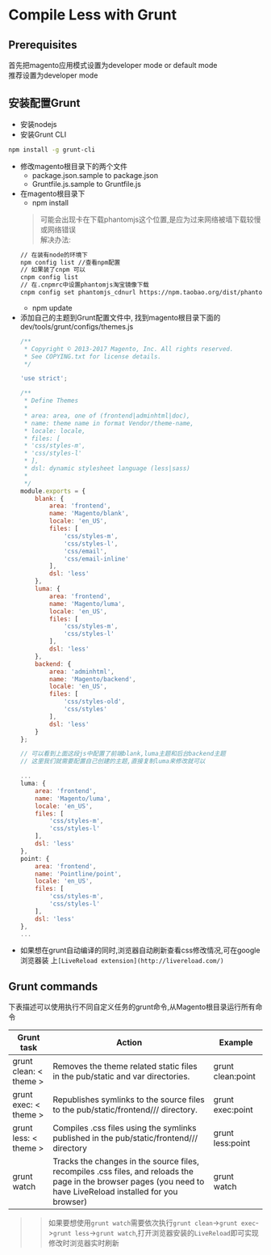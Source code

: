 # Compile Less with Grunt

## Prerequisites
首先把magento应用模式设置为developer mode or default mode <br/>
推荐设置为developer mode

## 安装配置Grunt
+ 安装nodejs
+ 安装Grunt CLI
```bash
npm install -g grunt-cli
```
+ 修改magento根目录下的两个文件
  + package.json.sample to package.json
  + Gruntfile.js.sample to Gruntfile.js
+ 在magento根目录下
  + npm install
  > 可能会出现卡在下载phantomjs这个位置,是应为过来网络被墙下载较慢或网络错误 <br/>
  解决办法:<br/>
  ```bash
  // 在装有node的环境下
  npm config list //查看npm配置
  // 如果装了cnpm 可以
  cnpm config list
  // 在.cnpmrc中设置phantomjs淘宝镜像下载
  cnpm config set phantomjs_cdnurl https://npm.taobao.org/dist/phantomjs
  ```
  + npm update
+ 添加自己的主题到Grunt配置文件中,
找到magento根目录下面的dev/tools/grunt/configs/themes.js
  ```javascript
  /**
   * Copyright © 2013-2017 Magento, Inc. All rights reserved.
   * See COPYING.txt for license details.
   */

  'use strict';

  /**
   * Define Themes
   *
   * area: area, one of (frontend|adminhtml|doc),
   * name: theme name in format Vendor/theme-name,
   * locale: locale,
   * files: [
   * 'css/styles-m',
   * 'css/styles-l'
   * ],
   * dsl: dynamic stylesheet language (less|sass)
   *
   */
  module.exports = {
      blank: {
          area: 'frontend',
          name: 'Magento/blank',
          locale: 'en_US',
          files: [
              'css/styles-m',
              'css/styles-l',
              'css/email',
              'css/email-inline'
          ],
          dsl: 'less'
      },
      luma: {
          area: 'frontend',
          name: 'Magento/luma',
          locale: 'en_US',
          files: [
              'css/styles-m',
              'css/styles-l'
          ],
          dsl: 'less'
      },
      backend: {
          area: 'adminhtml',
          name: 'Magento/backend',
          locale: 'en_US',
          files: [
              'css/styles-old',
              'css/styles'
          ],
          dsl: 'less'
      }
  };

  // 可以看到上面这段js中配置了前端blank,luma主题和后台backend主题
  // 这里我们就需要配置自己创建的主题,直接复制luma来修改就可以

  ...
  luma: {
      area: 'frontend',
      name: 'Magento/luma',
      locale: 'en_US',
      files: [
          'css/styles-m',
          'css/styles-l'
      ],
      dsl: 'less'
  },
  point: {
      area: 'frontend',
      name: 'Pointline/point',
      locale: 'en_US',
      files: [
          'css/styles-m',
          'css/styles-l'
      ],
      dsl: 'less'
  },
  ...
  ```
+ 如果想在grunt自动编译的同时,浏览器自动刷新查看css修改情况,可在google浏览器装
上`[LiveReload extension](http://livereload.com/)`


## Grunt commands
下表描述可以使用执行不同自定义任务的grunt命令,从Magento根目录运行所有命令

| Grunt task | Action | Example |
| ---------- | ------ | ------- |
| grunt clean: < theme > | Removes the theme related static files in the pub/static and var directories. | grunt clean:point |
| grunt exec: < theme > | Republishes symlinks to the source files to the pub/static/frontend/<Vendor>/<theme>/<locale> directory. | grunt exec:point |
| grunt less: < theme > | Compiles .css files using the symlinks published in the pub/static/frontend/<Vendor>/<theme>/<locale> directory | grunt less:point |
| grunt watch | Tracks the changes in the source files, recompiles .css files, and reloads the page in the browser pages (you need to have LiveReload installed for you browser) | grunt watch |

>> 如果要想使用`grunt watch`需要依次执行`grunt clean`->`grunt exec`->`grunt less`->`grunt watch`,打开浏览器安装的`LiveReload`即可实现修改时浏览器实时刷新

